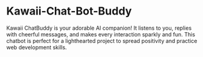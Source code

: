 # Kawaii-Chat-Bot-Buddy
Kawaii ChatBuddy is your adorable AI companion! It listens to you, replies with cheerful messages, and makes every interaction sparkly and fun. This chatbot is perfect for a lighthearted project to spread positivity and practice web development skills.
